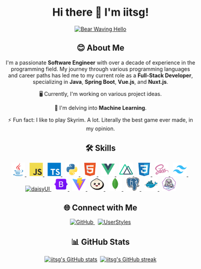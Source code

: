 <div align="center">

# Hi there 👋 I'm iitsg!

[![Bear Waving Hello](https://github.com/iitsg/iitsg/assets/99927452/b5465733-f46c-4fe5-84ef-f674c59e2c76)](https://giphy.com/gifs/bear-hello-waving-IThjAlJnD9WNO)
</div>

<div align="center">

## 😊 About Me

I'm a passionate **Software Engineer** with over a decade of experience in the programming field. My journey through various programming languages and career paths has led me to my current role as a **Full-Stack Developer**, specializing in **Java**, **Spring Boot**, **Vue.js**, and **Nuxt.js**.

🖥️ Currently, I'm working on various project ideas.

🧠 I'm delving into **Machine Learning**.

⚡ Fun fact: I like to play Skyrim. A lot. Literally the best game ever made, in my opinion.
</div>

<div align="center">

## 🛠️ Skills

  <div align="center">
    <a href="https://www.oracle.com/java/" target="_blank" rel="noreferrer">
      <picture>
        <img src="https://github.com/devicons/devicon/raw/master/icons/java/java-original.svg" width="36" alt="Java" />
      </picture>
    </a>&nbsp;
    <a href="https://developer.mozilla.org/en-US/docs/Web/JavaScript" target="_blank" rel="noreferrer">
      <picture>
        <img src="https://github.com/devicons/devicon/raw/master/icons/javascript/javascript-original.svg" width="36" alt="JavaScript" />
      </picture>
    </a>&nbsp;
    <a href="https://www.typescriptlang.org/" target="_blank" rel="noreferrer">
      <picture>
        <img src="https://github.com/devicons/devicon/raw/master/icons/typescript/typescript-original.svg" width="36" alt="TypeScript" />
      </picture>
    </a>&nbsp;
    <a href="https://www.python.org/" target="_blank" rel="noreferrer">
      <picture>
        <img src="https://github.com/devicons/devicon/raw/master/icons/python/python-original.svg" width="36" alt="Python" />
      </picture>
    </a>&nbsp;
    <a href="https://developer.mozilla.org/en-US/docs/Glossary/HTML5" target="_blank" rel="noreferrer">
      <picture>
        <img src="https://github.com/devicons/devicon/raw/master/icons/html5/html5-original.svg" width="36" alt="HTML5" />
      </picture>
    </a>&nbsp;
    <a href="https://vuejs.org/" target="_blank" rel="noreferrer">
      <picture>
        <img src="https://github.com/devicons/devicon/raw/master/icons/vuejs/vuejs-original.svg" width="36" alt="Vue" />
      <picture>
    </a>&nbsp;
    <a href="https://nuxtjs.org/" target="_blank" rel="noreferrer">
      <picture>
        <img src="https://github.com/devicons/devicon/raw/master/icons/nuxtjs/nuxtjs-original.svg" width="36" alt="Nuxtjs" />
      </picture>
    </a>&nbsp;
    <a href="https://www.w3.org/TR/CSS/#css" target="_blank" rel="noreferrer">
      <picture>
        <img src="https://github.com/devicons/devicon/raw/master/icons/css3/css3-original.svg" width="36" alt="CSS3" />
      </picture>
    </a>&nbsp;
    <a href="https://sass-lang.com/" target="_blank" rel="noreferrer">
      <picture>
        <img src="https://github.com/devicons/devicon/raw/master/icons/sass/sass-original.svg" width="36" alt="Sass" />
      </picture>
    </a>&nbsp;
    <a href="https://tailwindcss.com/" target="_blank" rel="noreferrer">
      <picture>
        <img src="https://github.com/devicons/devicon/raw/master/icons/tailwindcss/tailwindcss-original.svg" width="36" alt="TailwindCSS" />
      </picture>
    </a>&nbsp;
    <a href="https://daisyui.com/" target="_blank" rel="noreferrer">
      <picture>
        <img src="https://img.daisyui.com/images/daisyui-logo/daisyui-logomark-1024-1024.png" width="36" alt="daisyUI" />
      </picture>
    </a>&nbsp;
    <a href="https://getbootstrap.com/" target="_blank" rel="noreferrer">
      <picture>
        <img src="https://github.com/devicons/devicon/raw/master/icons/bootstrap/bootstrap-original.svg" width="36" alt="Bootstrap" />
      </picture>
    </a>&nbsp;
    <a href="https://vitejs.dev/" target="_blank" rel="noreferrer">
      <picture>
        <img src="https://github.com/devicons/devicon/raw/master/icons/vitejs/vitejs-original.svg" width="36" alt="Vite" />
      </picture>
    </a>&nbsp;
    <a href="https://bun.sh/" target="_blank" rel="noreferrer">
      <picture>
        <img src="https://github.com/devicons/devicon/raw/master/icons/bun/bun-original.svg" width="36" alt="Bun" />
      </picture>
    </a>&nbsp;
    <a href="https://www.mongodb.com/" target="_blank" rel="noreferrer">
      <picture>
        <img src="https://github.com/devicons/devicon/raw/master/icons/mongodb/mongodb-original.svg" width="36" alt="MongoDB" />
      </picture>
    </a>&nbsp;
    <a href="https://www.postgresql.org/" target="_blank" rel="noreferrer">
      <picture>
        <img src="https://github.com/devicons/devicon/raw/master/icons/postgresql/postgresql-original.svg" width="36" alt="PostgreSQL" />
      </picture>
    </a>&nbsp;
    <a href="https://www.docker.com/" target="_blank" rel="noreferrer">
      <picture>
        <img src="https://github.com/devicons/devicon/raw/master/icons/docker/docker-original.svg" width="36" alt="Docker" />
      </picture>
    </a>&nbsp;
    <a href="https://podman.io/" target="_blank" rel="noreferrer">
      <picture>
        <img src="https://github.com/devicons/devicon/raw/master/icons/podman/podman-original.svg" width="36" alt="Podman" />
      </picture>
    </a>
  </div>
</div>

<div align="center">

## 🌐 Connect with Me

  <div align="center">
    <a href="https://www.github.com/iitsg" target="_blank" rel="noreferrer">
      <picture>
        <source media="(prefers-color-scheme: dark)" srcset="https://raw.githubusercontent.com/danielcranney/readme-generator/main/public/icons/socials/github-dark.svg" width="36" /> 
        <source media="(prefers-color-scheme: light)" srcset="https://raw.githubusercontent.com/danielcranney/readme-generator/main/public/icons/socials/github.svg" width="36" />
        <img src="https://raw.githubusercontent.com/danielcranney/readme-generator/main/public/icons/socials/github.svg" width="36" alt="GitHub" />
      </picture>
    </a>&nbsp;
    <a href="https://userstyles.world/user/iitsg" target="_blank" rel="noreferrer">
      <picture>
        <img src="https://userstyles.world/mascot.svg" width="36" alt="UserStyles" />
      </picture>
    </a>
  </div>
</div>

<div align="center">

## 📊 GitHub Stats

  <div align="center">
    <a href="http://www.github.com/iitsg"><img src="https://github-readme-stats.vercel.app/api?username=iitsg&show_icons=true&hide=&count_private=true&title_color=a855f7&text_color=ffffff&icon_color=a855f7&bg_color=0d0d0d&hide_border=true&show_icons=true" alt="iitsg's GitHub stats" /></a>&nbsp;
    <a href="http://www.github.com/iitsg"><img src="https://github-readme-streak-stats.herokuapp.com/?user=iitsg&stroke=ffffff&background=0d0d0d&ring=a855f7&fire=a855f7&currStreakNum=ffffff&currStreakLabel=a855f7&sideNums=ffffff&sideLabels=ffffff&dates=ffffff&hide_border=true" alt="iitsg's GitHub streak" /></a>
  </div>
</div>
